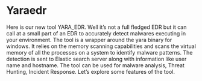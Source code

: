 # Yaraedr
Here is our new tool YARA_EDR. Well it’s not a full fledged EDR but it can call at a small part of an EDR to accurately detect malwares executing in your environment. The tool is a wrapper around the yara binary for windows. It relies on the memory scanning capabilities and scans the virtual memory of all the processes on a system to identify malware patterns. The detection is sent to Elastic search server along with information like user name and hostname.  The tool can be used for malware analysis, Threat Hunting, Incident Response. Let’s explore some features of the tool.
